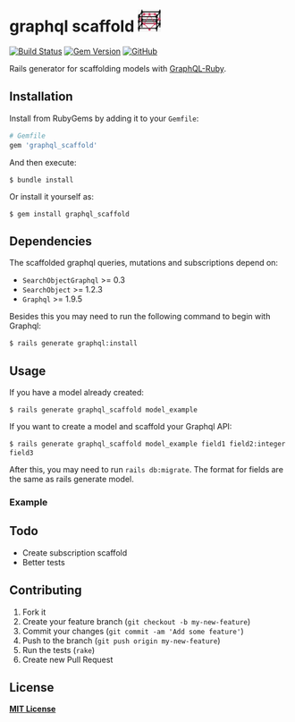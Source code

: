 # graphql scaffold <img src="https://raw.githubusercontent.com/arthurmolina/graphql_scaffold/master/graphql_scaffold.png" height="40" alt="graphql_scaffold"/>

[![Build Status](https://travis-ci.org/arthurmolina/graphql-ruby.svg?branch=master)](https://travis-ci.org/arthurmolina/graphql_scaffold)
[![Gem Version](https://badge.fury.io/rb/graphql_scaffold.svg)](https://rubygems.org/gems/graphql_scaffold)
[![GitHub](https://img.shields.io/github/license/arthurmolina/graphql_scaffold)](https://img.shields.io/github/license/arthurmolina/graphql_scaffold)

Rails generator for scaffolding models with [GraphQL-Ruby](https://github.com/rmosolgo/graphql-ruby/).

## Installation

Install from RubyGems by adding it to your `Gemfile`:

```ruby
# Gemfile
gem 'graphql_scaffold'
```
And then execute:

```
$ bundle install
```

Or install it yourself as:

```
$ gem install graphql_scaffold
```

## Dependencies

The scaffolded graphql queries, mutations and subscriptions depend on:

- `SearchObjectGraphql` >= 0.3
- `SearchObject` >= 1.2.3
- `Graphql` >= 1.9.5

Besides this you may need to run the following command to begin with Graphql:

```
$ rails generate graphql:install
```


## Usage

If you have a model already created:

```
$ rails generate graphql_scaffold model_example
```

If you want to create a model and scaffold your Graphql API:

```
$ rails generate graphql_scaffold model_example field1 field2:integer field3
```

After this, you may need to run `rails db:migrate`. The format for fields are the same as rails generate model.

### Example

## Todo

- Create subscription scaffold
- Better tests

## Contributing

1. Fork it
2. Create your feature branch (`git checkout -b my-new-feature`)
3. Commit your changes (`git commit -am 'Add some feature'`)
4. Push to the branch (`git push origin my-new-feature`)
5. Run the tests (`rake`)
6. Create new Pull Request

## License

**[MIT License](https://github.com/arthurmolina/graphql_scaffold/blob/master/LICENSE)**


